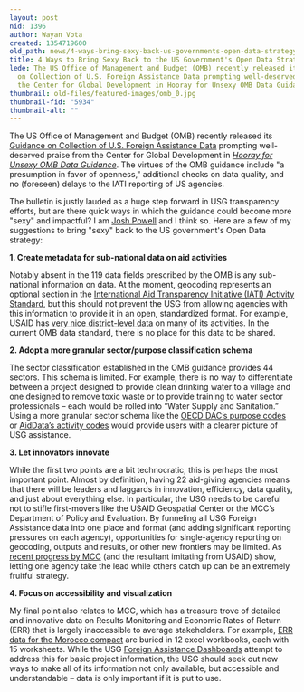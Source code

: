 ```yaml
---
layout: post
nid: 1396
author: Wayan Vota
created: 1354719600
old_path: news/4-ways-bring-sexy-back-us-governments-open-data-strategy
title: 4 Ways to Bring Sexy Back to the US Government's Open Data Strategy
lede: The US Office of Management and Budget (OMB) recently released its Guidance
  on Collection of U.S. Foreign Assistance Data prompting well-deserved praise from
  the Center for Global Development in Hooray for Unsexy OMB Data Guidance.
thumbnail: old-files/featured-images/omb_0.jpg
thumbnail-fid: "5934"
thumbnail-alt: ""
---
```


The US Office of Management and Budget (OMB) recently released its [Guidance on Collection of U.S. Foreign Assistance Data](http://www.whitehouse.gov/sites/default/files/omb/bulletins/fy2012/b12-01.pdf) prompting well-deserved praise from the Center for Global Development in *[Hooray for Unsexy OMB Data Guidance](http://blogs.cgdev.org/mca-monitor/2012/10/hooray-for-unsexy-omb-aid-data-guidance.php)*. The virtues of the OMB guidance include "a presumption in favor of openness," additional checks on data quality, and no (foreseen) delays to the IATI reporting of US agencies.

The bulletin is justly lauded as a huge step forward in USG transparency efforts, but are there quick ways in which the guidance could become more "sexy" and impactful? I am [Josh Powell](http://www.linkedin.com/pub/josh-powell/34/2b5/252) and I think so. Here are a few of my suggestions to bring "sexy" back to the US government's Open Data strategy:

**1. Create metadata for sub-national data on aid activities**

Notably absent in the 119 data fields prescribed by the OMB is any sub-national information on data. At the moment, geocoding represents an optional section in the [International Aid Transparency Initiative (IATI) Activity Standard](http://iatistandard.org/activities-standard), but this should not prevent the USG from allowing agencies with this information to provide it in an open, standardized format. For example, USAID has [very nice district-level data](http://map.usaid.gov/) on many of its activities. In the current OMB data standard, there is no place for this data to be shared.

**2. Adopt a more granular sector/purpose classification schema**

The sector classification established in the OMB guidance provides 44 sectors. This schema is limited. For example, there is no way to differentiate between a project designed to provide clean drinking water to a village and one designed to remove toxic waste or to provide training to water sector professionals – each would be rolled into “Water Supply and Sanitation.” Using a more granular sector schema like the [OECD DAC’s purpose codes](http://www.oecd.org/dac/aidstatistics/purposecodessectorclassification.htm) or [AidData’s activity codes](http://www.aiddata.org/content/index/user-guide/coding-scheme) would provide users with a clearer picture of USG assistance.

**3. Let innovators innovate**

While the first two points are a bit technocratic, this is perhaps the most important point. Almost by definition, having 22 aid-giving agencies means that there will be leaders and laggards in innovation, efficiency, data quality, and just about everything else. In particular, the USG needs to be careful not to stifle first-movers like the USAID Geospatial Center or the MCC’s Department of Policy and Evaluation. By funneling all USG Foreign Assistance data into one place and format (and adding significant reporting pressures on each agency), opportunities for single-agency reporting on geocoding, outputs and results, or other new frontiers may be limited. As [recent progress by MCC](http://blogs.cgdev.org/mca-monitor/2012/10/its-not-about-the-grade-mccs-first-five-impact-evaluations.php) (and the resultant imitating from USAID) show, letting one agency take the lead while others catch up can be an extremely fruitful strategy.

**4. Focus on accessibility and visualization**

My final point also relates to MCC, which has a treasure trove of detailed and innovative data on Results Monitoring and Economic Rates of Return (ERR) that is largely inaccessible to average stakeholders. For example, [ERR data for the Morocco compact](http://www.mcc.gov/pages/countries/err/morocco-compact) are buried in 12 excel workbooks, each with 15 worksheets. While the USG [Foreign Assistance Dashboards](http://www.foreignassistance.gov/) attempt to address this for basic project information, the USG should seek out new ways to make all of its information not only available, but accessible and understandable – data is only important if it is put to use.
